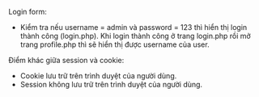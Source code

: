 Login form:
 + Kiểm tra nếu username = admin và password = 123 thì hiển thị login thành công (login.php).
 Khi login thành công ở trang login.php rồi mở trang profile.php thì sẽ hiển thị được username của user.

Điểm khác giữa session và cookie:
- Cookie  lưu trữ trên trình duyệt của người dùng.
- Session không  lưu trữ trên trình duyệt của người dùng.
